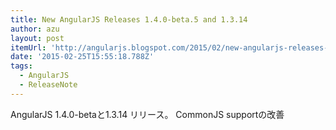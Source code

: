 ```yaml
---
title: New AngularJS Releases 1.4.0-beta.5 and 1.3.14
author: azu
layout: post
itemUrl: 'http://angularjs.blogspot.com/2015/02/new-angularjs-releases-140-beta5-and.html'
date: '2015-02-25T15:55:18.788Z'
tags:
  - AngularJS
  - ReleaseNote
---
```

AngularJS 1.4.0-betaと1.3.14 リリース。
CommonJS supportの改善

